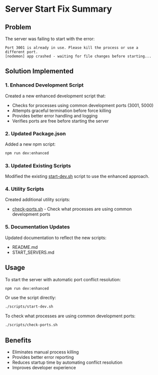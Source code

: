 # Server Start Fix Summary

## Problem
The server was failing to start with the error:
```
Port 3001 is already in use. Please kill the process or use a different port.
[nodemon] app crashed - waiting for file changes before starting...
```

## Solution Implemented

### 1. Enhanced Development Script
Created a new enhanced development script that:
- Checks for processes using common development ports (3001, 5000)
- Attempts graceful termination before force killing
- Provides better error handling and logging
- Verifies ports are free before starting the server

### 2. Updated Package.json
Added a new npm script:
```bash
npm run dev:enhanced
```

### 3. Updated Existing Scripts
Modified the existing [start-dev.sh](file:///Users/esosaimafidon/Documents/GitHub/anatomie-lab/scripts/start-dev.sh) script to use the enhanced approach.

### 4. Utility Scripts
Created additional utility scripts:
- [check-ports.sh](file:///Users/esosaimafidon/Documents/GitHub/anatomie-lab/scripts/check-ports.sh) - Check what processes are using common development ports

### 5. Documentation Updates
Updated documentation to reflect the new scripts:
- README.md
- START_SERVERS.md

## Usage

To start the server with automatic port conflict resolution:
```bash
npm run dev:enhanced
```

Or use the script directly:
```bash
./scripts/start-dev.sh
```

To check what processes are using common development ports:
```bash
./scripts/check-ports.sh
```

## Benefits
- Eliminates manual process killing
- Provides better error reporting
- Reduces startup time by automating conflict resolution
- Improves developer experience